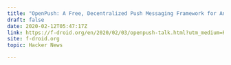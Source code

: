 ```yaml
---
title: "OpenPush: A Free, Decentralized Push Messaging Framework for Android"
draft: false
date: 2020-02-12T05:47:17Z
link: https://f-droid.org/en/2020/02/03/openpush-talk.html?utm_medium=RSS&utm_source=hune
site: f-droid.org
topic: Hacker News  

---
```

